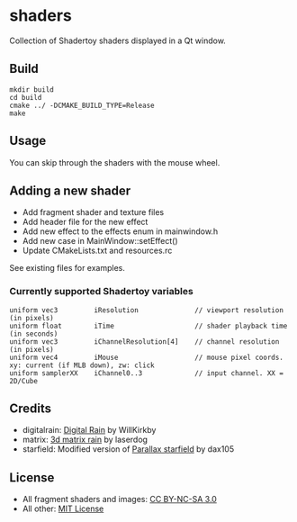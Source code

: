 # shaders
Collection of Shadertoy shaders displayed in a Qt window.

## Build
```
mkdir build
cd build
cmake ../ -DCMAKE_BUILD_TYPE=Release
make
```

## Usage
You can skip through the shaders with the mouse wheel.

## Adding a new shader
- Add fragment shader and texture files
- Add header file for the new effect
- Add new effect to the effects enum in mainwindow.h
- Add new case in MainWindow::setEffect()
- Update CMakeLists.txt and resources.rc

See existing files for examples.

### Currently supported Shadertoy variables
```
uniform vec3         iResolution              // viewport resolution (in pixels)
uniform float        iTime                    // shader playback time (in seconds)
uniform vec3         iChannelResolution[4]    // channel resolution (in pixels)
uniform vec4         iMouse                   // mouse pixel coords. xy: current (if MLB down), zw: click
uniform samplerXX    iChannel0..3             // input channel. XX = 2D/Cube
```

## Credits
- digitalrain: [Digital Rain](https://www.shadertoy.com/view/ldccW4) by WillKirkby
- matrix: [3d matrix rain](https://www.shadertoy.com/view/MsVBDG) by laserdog
- starfield: Modified version of [Parallax starfield](https://www.shadertoy.com/view/WsfGDM) by dax105

## License
- All fragment shaders and images: [CC BY-NC-SA 3.0](https://creativecommons.org/licenses/by-nc-sa/3.0/)
- All other: [MIT License](./LICENSE.md)
